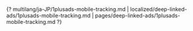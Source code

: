 {? multilang/ja-JP/1plusads-mobile-tracking.md | localized/deep-linked-ads/1plusads-mobile-tracking.md | pages/deep-linked-ads/1plusads-mobile-tracking.md ?}
